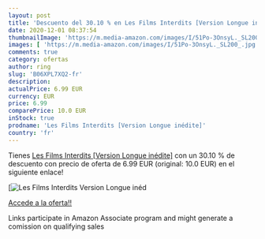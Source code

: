 ```yaml
---
layout: post
title: 'Descuento del 30.10 % en Les Films Interdits [Version Longue inéd'
date: 2020-12-01 08:37:54
thumbnailImage: 'https://m.media-amazon.com/images/I/51Po-3OnsyL._SL200_.jpg'
images: [ 'https://m.media-amazon.com/images/I/51Po-3OnsyL._SL200_.jpg' ]
comments: true
category: ofertas
author: ring
slug: 'B06XPL7XQ2-fr'
description:
actualPrice: 6.99 EUR
currency: EUR
price: 6.99
comparePrice: 10.0 EUR
inStock: true
prodname: 'Les Films Interdits [Version Longue inédite]'
country: 'fr'
---
```


Tienes [Les Films Interdits [Version Longue inédite]](https://www.amazon.fr/dp/B06XPL7XQ2/?tag=tolees0d-21) con un 30.10 % de descuento con precio de oferta de 6.99 EUR (original: 10.0 EUR) en el siguiente enlace!

[![Les Films Interdits [Version Longue inéd](https://m.media-amazon.com/images/I/51Po-3OnsyL._SL200_.jpg)](https://www.amazon.fr/dp/B06XPL7XQ2/?tag=tolees0d-21)

[Accede a la oferta!!](https://www.amazon.fr/dp/B06XPL7XQ2/?tag=tolees0d-21)

Links participate in Amazon Associate program and might generate a comission on qualifying sales


